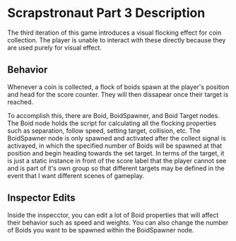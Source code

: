 # Scrapstronaut Part 3 Description
The third iteration of this game introduces a visual flocking effect for coin collection. The player is unable to interact with these directly because they are used purely for visual effect.

## Behavior
Whenever a coin is collected, a flock of boids spawn at the player's position and head for the score counter. They will then dissapear once their target is reached.

To accomplish this, there are Boid, BoidSpawner, and Boid Target nodes. The Boid node holds the script for calculating all the flocking properties such as separation, follow speed, setting target, collision, etc. The BoidSpawner node is only spawned and activated after the collect signal is activayed, in which the specified number of Boids will be spawned at that position and begin heading towards the set target. In terms of the target, it is just a static instance in front of the score label that the player cannot see and is part of it's own group so that different targets may be defined in the event that I want different scenes of gameplay.

## Inspector Edits
Inside the inspecctor, you can edit a lot of Boid properties that will affect their behavior such as speed and weights. You can also change the number of Boids you want to be spawned within the BoidSpawner node.
